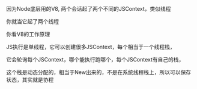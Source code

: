 因为Node底层用的V8, 两个会话起了两个不同的JSContext，类似线程

  你就当它起了两个线程

  你看V8的工作原理

  JS执行是单线程，它可以创建很多JSContext，每个相当于一个线程栈，

  它会轮询每个JSContext，哪个能执行跑哪个，每个JSContext有自己的栈，

  这个栈是动态分配的，相当于New出来的，不是在系统线程栈上，所以可以保存状态，其实就是协程


